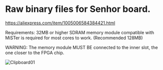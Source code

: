# Raw binary files for Senhor board.


https://aliexpress.com/item/1005006584384421.html

Requirements: 32MB or higher SDRAM memory module compatible with MiSTer is required for most cores to work. (Recommended 128MB)

WARNING: The memory module MUST BE connected to the inner slot, the one closer to the FPGA chip. 


![Clipboard01](https://github.com/user-attachments/assets/5d5292ab-acc2-4b75-9715-01001581ac89)
